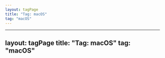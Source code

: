 ```yaml
---
layout: tagPage
title: "Tag: macOS"
tag: "macOS"
---
```

---
layout: tagPage
title: "Tag: macOS"
tag: "macOS"
---
